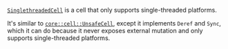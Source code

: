[`SinglethreadedCell`] is a cell that only supports single-threaded platforms.

It's similar to [`core::cell::UnsafeCell`], except it implements `Deref` and
`Sync`, which it can do because it never exposes external mutation and only
supports single-threaded platforms.

[`SinglethreadedCell`]: https://docs.rs/singlethreaded-cell/*/singlethreaded_cell/struct.SinglethreadedCell.html
[`core::cell::UnsafeCell`]: https://doc.rust-lang.org/stable/core/cell/struct.UnsafeCell.html
